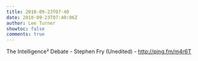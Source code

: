 ```yaml
---
title: 2010-09-23T07-40
date: 2010-09-23T07:40:06Z
author: Lee Turner
showtoc: false
comments: true
---
```


The Intelligence² Debate - Stephen Fry (Unedited) - http://ping.fm/m4r6T


